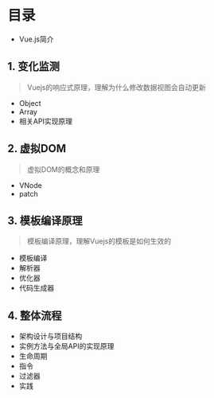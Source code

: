 # 目录

* Vue.js简介

## 1. 变化监测

> Vuejs的响应式原理，理解为什么修改数据视图会自动更新

* Object
* Array
* 相关API实现原理

## 2. 虚拟DOM

> 虚拟DOM的概念和原理

* VNode
* patch

## 3. 模板编译原理

> 模板编译原理，理解Vuejs的模板是如何生效的

* 模板编译
* 解析器
* 优化器
* 代码生成器

## 4. 整体流程

* 架构设计与项目结构
* 实例方法与全局API的实现原理
* 生命周期
* 指令
* 过滤器
* 实践
